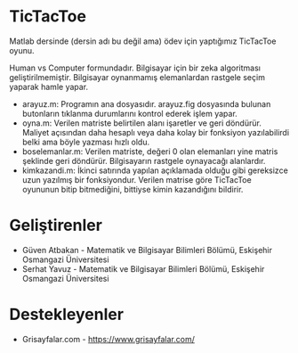 TicTacToe
=========

Matlab dersinde (dersin adı bu değil ama) ödev için yaptığımız TicTacToe oyunu.

Human vs Computer formundadır. Bilgisayar için bir zeka algoritması geliştirilmemiştir. Bilgisayar oynanmamış elemanlardan rastgele seçim yaparak hamle yapar.

* arayuz.m: Programın ana dosyasıdır. arayuz.fig dosyasında bulunan butonların tıklanma durumlarını kontrol ederek işlem yapar.
* oyna.m: Verilen matriste belirtilen alanı işaretler ve geri döndürür. Maliyet açısından daha hesaplı veya daha kolay bir fonksiyon yazılabilirdi belki ama böyle yazması hızlı oldu.
* boselemanlar.m: Verilen matriste, değeri 0 olan elemanları yine matris şeklinde geri döndürür. Bilgisayarın rastgele oynayacağı alanlardır.
* kimkazandi.m: İkinci satırında yapılan açıklamada olduğu gibi gereksizce uzun yazılmış bir fonksiyondur. Verilen matrise göre TicTacToe oyununun bitip bitmediğini, bittiyse kimin kazandığını bildirir.

Geliştirenler
=============
* Güven Atbakan - Matematik ve Bilgisayar Bilimleri Bölümü, Eskişehir Osmangazi Üniversitesi
* Serhat Yavuz - Matematik ve Bilgisayar Bilimleri Bölümü, Eskişehir Osmangazi Üniversitesi

Destekleyenler
=============
* Grisayfalar.com - https://www.grisayfalar.com/
